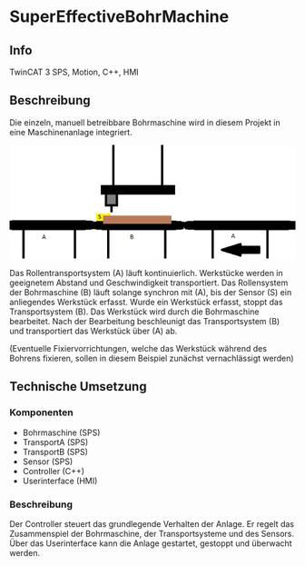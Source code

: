 # SuperEffectiveBohrMachine

## Info

TwinCAT 3 SPS, Motion, C++, HMI

## Beschreibung

Die einzeln, manuell betreibbare Bohrmaschine wird in diesem Projekt in eine Maschinenanlage integriert.

![Maschinenanlage](_doc/anlage.png)

Das Rollentransportsystem (A) läuft kontinuierlich. Werkstücke werden in geeignetem Abstand und Geschwindigkeit transportiert. Das Rollensystem der Bohrmaschine (B) läuft solange synchron mit (A), bis der Sensor (S) ein anliegendes Werkstück erfasst. Wurde ein Werkstück erfasst, stoppt das Transportsystem (B). Das Werkstück wird durch die Bohrmaschine bearbeitet. Nach der Bearbeitung beschleunigt das Transportsystem (B) und transportiert das Werkstück über (A) ab.

(Eventuelle Fixiervorrichtungen, welche das Werkstück während des Bohrens fixieren, sollen in diesem Beispiel zunächst vernachlässigt werden)

## Technische Umsetzung

### Komponenten

* Bohrmaschine (SPS)
* TransportA (SPS)
* TransportB (SPS)
* Sensor (SPS)
* Controller (C++)
* Userinterface (HMI)  
  

### Beschreibung

Der Controller steuert das grundlegende Verhalten der Anlage. Er regelt das Zusammenspiel der Bohrmaschine, der Transportsysteme und des Sensors. Über das Userinterface kann die Anlage gestartet, gestoppt und überwacht werden.
